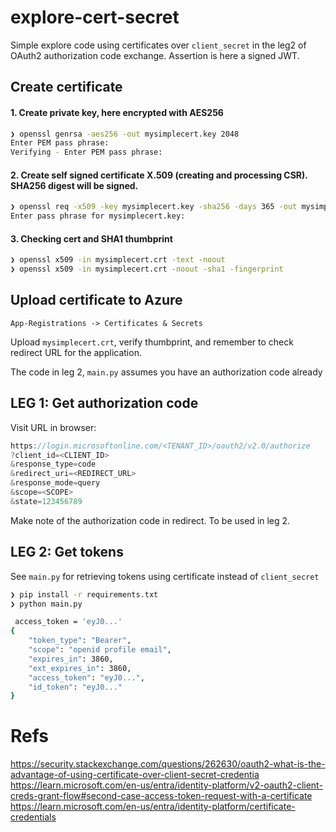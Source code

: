 # explore-cert-secret 

Simple explore code using certificates over `client_secret` in the leg2 of OAuth2 authorization code exchange. Assertion is here a signed JWT.

## Create certificate

#### 1. Create private key, here encrypted with AES256
```sh
❯ openssl genrsa -aes256 -out mysimplecert.key 2048
Enter PEM pass phrase:
Verifying - Enter PEM pass phrase:
```

#### 2. Create self signed certificate X.509 (creating and processing CSR). SHA256 digest will be signed.
```sh
❯ openssl req -x509 -key mysimplecert.key -sha256 -days 365 -out mysimplecert.crt -subj "/CN=MySimpleAppCert"
Enter pass phrase for mysimplecert.key:
```

#### 3. Checking cert and SHA1 thumbprint
```sh
❯ openssl x509 -in mysimplecert.crt -text -noout
❯ openssl x509 -in mysimplecert.crt -noout -sha1 -fingerprint
```

## Upload certificate to Azure 

`App-Registrations -> Certificates & Secrets`

Upload `mysimplecert.crt`, verify thumbprint, and remember to check redirect URL for the application.

The code in leg 2, `main.py` assumes you have an authorization code already

## LEG 1: Get authorization code

Visit URL in browser:
```ts
https://login.microsoftonline.com/<TENANT_ID>/oauth2/v2.0/authorize
?client_id=<CLIENT_ID>
&response_type=code
&redirect_uri=<REDIRECT_URL>
&response_mode=query
&scope=<SCOPE>
&state=123456789
```

Make note of the authorization code in redirect. To be used in leg 2.

## LEG 2: Get tokens

See `main.py` for retrieving tokens using certificate instead of `client_secret`

```sh
❯ pip install -r requirements.txt
❯ python main.py

 access_token = 'eyJ0...'
{
    "token_type": "Bearer",
    "scope": "openid profile email",
    "expires_in": 3860,
    "ext_expires_in": 3860,
    "access_token": "eyJ0...",
    "id_token": "eyJ0..."
}
```

# Refs
https://security.stackexchange.com/questions/262630/oauth2-what-is-the-advantage-of-using-certificate-over-client-secret-credentia  
https://learn.microsoft.com/en-us/entra/identity-platform/v2-oauth2-client-creds-grant-flow#second-case-access-token-request-with-a-certificate  
https://learn.microsoft.com/en-us/entra/identity-platform/certificate-credentials
